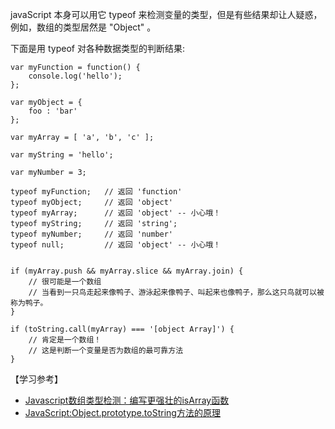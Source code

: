 javaScript 本身可以用它 typeof 来检测变量的类型，但是有些结果却让人疑惑，例如，数组的类型居然是 "Object" 。

下面是用 typeof 对各种数据类型的判断结果:

```
var myFunction = function() {
    console.log('hello');
};

var myObject = {
    foo : 'bar'
};

var myArray = [ 'a', 'b', 'c' ];

var myString = 'hello';

var myNumber = 3;

typeof myFunction;   // 返回 'function'
typeof myObject;     // 返回 'object'
typeof myArray;      // 返回 'object' -- 小心哦！
typeof myString;     // 返回 'string';
typeof myNumber;     // 返回 'number'
typeof null;         // 返回 'object' -- 小心哦！


if (myArray.push && myArray.slice && myArray.join) {
    // 很可能是一个数组
    // 当看到一只鸟走起来像鸭子、游泳起来像鸭子、叫起来也像鸭子，那么这只鸟就可以被称为鸭子。
}

if (toString.call(myArray) === '[object Array]') {
    // 肯定是一个数组！
    // 这是判断一个变量是否为数组的最可靠方法
}
```
【学习参考】
*   [Javascript数组类型检测：编写更强壮的isArray函数](http://scriptfans.iteye.com/blog/318821)
*   [JavaScript:Object.prototype.toString方法的原理](http://www.cnblogs.com/ziyunfei/archive/2012/11/05/2754156.html)

